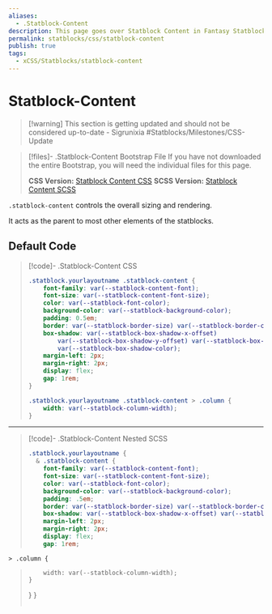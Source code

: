 ```yaml
---
aliases:
  - .Statblock-Content
description: This page goes over Statblock Content in Fantasy Statblocks.
permalink: statblocks/css/statblock-content
publish: true
tags:
  - xCSS/Statblocks/statblock-content
---
```


# Statblock-Content

>[!warning] This section is getting updated and should not be considered up-to-date \- Sigrunixia
> #Statblocks/Milestones/CSS-Update


>[!files]- .Statblock-Content Bootstrap File
> If you have not downloaded the entire Bootstrap, you will need the individual files for this page.
>
> **CSS Version:** [Statblock Content CSS](https://github.com/valentine195/fantasy-statblocks/blob/gh-pages/docs/statblock-bootstrap/css/4-statblock-content.css)
> **SCSS Version:** [Statblock Content SCSS](https://github.com/valentine195/fantasy-statblocks/blob/gh-pages/docs/statblock-bootstrap/scss/4-statblock-content.scss)

`.statblock-content` controls the overall sizing and rendering.

It acts as the parent to most other elements of the statblocks.

## Default Code

>[!code]- .Statblock-Content CSS
> ```css
> .statblock.yourlayoutname .statblock-content {
>     font-family: var(--statblock-content-font);
>     font-size: var(--statblock-content-font-size);
>     color: var(--statblock-font-color);
>     background-color: var(--statblock-background-color);
>     padding: 0.5em;
>     border: var(--statblock-border-size) var(--statblock-border-color) solid;
>     box-shadow: var(--statblock-box-shadow-x-offset)
>         var(--statblock-box-shadow-y-offset) var(--statblock-box-shadow-blur)
>         var(--statblock-box-shadow-color);
>     margin-left: 2px;
>     margin-right: 2px;
>     display: flex;
>     gap: 1rem;
> }
> 
> .statblock.yourlayoutname .statblock-content > .column {
>     width: var(--statblock-column-width);
> }
> ```

---

>[!code]- .Statblock-Content Nested SCSS
> ```scss
> .statblock.yourlayoutname {
>   & .statblock-content {
>     font-family: var(--statblock-content-font);
>     font-size: var(--statblock-content-font-size);
>     color: var(--statblock-font-color);
>     background-color: var(--statblock-background-color);
>     padding: .5em;
>     border: var(--statblock-border-size) var(--statblock-border-color) solid;
>     box-shadow: var(--statblock-box-shadow-x-offset) var(--statblock-box-shadow-y-offset) var(--statblock-box-shadow-blur) var(--statblock-box-shadow-color);
>     margin-left: 2px;
>     margin-right: 2px;
>     display: flex;
>     gap: 1rem;
> 
    > .column {
>         width: var(--statblock-column-width);
>     }
>   }
> }
> ```


